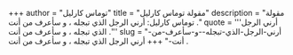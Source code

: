 +++
author = "توماس كارليل"
title = "مقولة توماس كارليل"
description = "مقولة توماس كارليل: أرني الرجل الذي تبجله ، و سأعرف من أنت ."
quote = '''أرني الرجل الذي تبجله ، و سأعرف من أنت .''' 
slug = "أرني-الرجل-الذي-تبجله--و-سأعرف-من-أنت-"
+++
أرني الرجل الذي تبجله ، و سأعرف من أنت .
